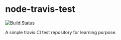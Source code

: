 # node-travis-test

[![Build Status](https://travis-ci.com/themartiantourist/node-travis-test.svg?branch=master)](https://travis-ci.com/themartiantourist/node-travis-test)

A simple travis CI test repository for learning purpose.